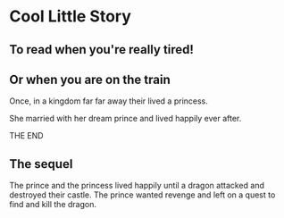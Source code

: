 # Cool Little Story
## To read when you're really tired!
## Or when you are on the train

Once, in a kingdom far far away their lived a princess.

She married with her dream prince and lived happily ever after.

THE END

## The sequel

The prince and the princess lived happily until a dragon attacked and destroyed their castle.
The prince wanted revenge and left on a quest to find and kill the dragon.

